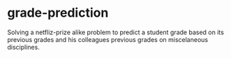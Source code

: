 # grade-prediction
Solving a netfliz-prize alike problem to predict a student grade based on its previous grades and his colleagues previous grades on miscelaneous disciplines.
